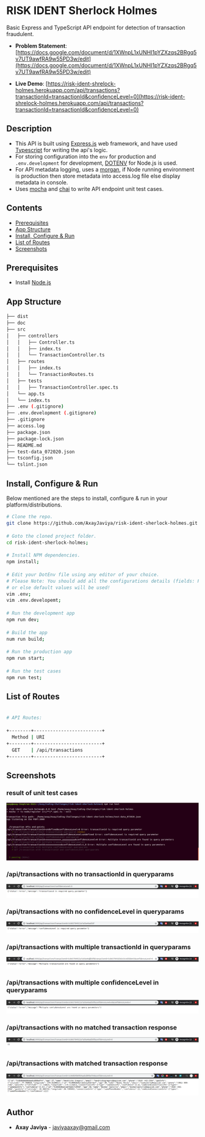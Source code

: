 # RISK IDENT Sherlock Holmes

Basic Express and TypeScript API endpoint for detection of transaction fraudulent.

- **Problem Statement**: [https://docs.google.com/document/d/1XWnpL1xUNHI1pYZXzqs2BRgq5v7UT9awfRA9w55PD3w/edit](https://docs.google.com/document/d/1XWnpL1xUNHI1pYZXzqs2BRgq5v7UT9awfRA9w55PD3w/edit)

- **Live Demo**: [https://risk-ident-shrelock-holmes.herokuapp.com/api/transactions?transactionId=transactionId&confidenceLevel=0](https://risk-ident-shrelock-holmes.herokuapp.com/api/transactions?transactionId=transactionId&confidenceLevel=0)

## Description

- This API is built using [Express.js](https://www.npmjs.com/package/express) web framework, and have used [Typescript](https://www.npmjs.com/package/typescript) for writing the api's logic.
- For storing configuration into the `env` for production and `.env.development` for development, [DOTENV](https://www.npmjs.com/package/dotenv) for Node.js is used.
- For API metadata logging, uses a [morgan](https://www.npmjs.com/package/morgan), if Node running environment is production then store metadata into access.log file else display metadata in console.
- Uses [mocha](https://www.npmjs.com/package/mocha) and [chai](https://www.npmjs.com/package/chai) to write API endpoint unit test cases.

## Contents

- [Prerequisites](#prerequisites)
- [App Structure](#app-structure)
- [Install, Configure & Run](#install-configure--run)
- [List of Routes](#list-of-routes)
- [Screenshots](#screenshots)

## Prerequisites

- Install [Node.js](https://nodejs.org/en/)

## App Structure

```bash
├── dist
├── doc
├── src
│   ├── controllers
│   │   ├── Controller.ts
│   │   ├── index.ts
│   │   └── TransactionController.ts
│   ├── routes
│   │   ├── index.ts
│   │   └── TransactionRoutes.ts
│   ├── tests
│   │   ├── TransactionController.spec.ts
│   └── app.ts
│   └── index.ts
├── .env (.gitignore)
├── .env.development (.gitignore)
├── .gitignore
├── access.log
├── package.json
├── package-lock.json
├── README.md
├── test-data_072020.json
├── tsconfig.json
└── tslint.json
```

## Install, Configure & Run

Below mentioned are the steps to install, configure & run in your platform/distributions.

```bash
# Clone the repo.
git clone https://github.com/AxayJaviya/risk-ident-sherlock-holmes.git

# Goto the cloned project folder.
cd risk-ident-sherlock-holmes;

# Install NPM dependencies.
npm install;

# Edit your DotEnv file using any editor of your choice.
# Please Note: You should add all the configurations details (fields: PORT)
# or else default values will be used!
vim .env;
vim .env.developemt;

# Run the development app
npm run dev;

# Build the app
num run build;

# Run the production app
npm run start;

# Run the test cases
npm run test;
```

## List of Routes

```sh

# API Routes:

+--------+-------------------------+
  Method | URI
+--------+-------------------------+
  GET    | /api/transactions
+--------+-------------------------+
```

## Screenshots

### result of unit test cases

![Unit Test results](/docs/test-cases-result.png)

### /api/transactions with no transactionId in queryparams

![Run API from browser](/docs/api-no-transactionId.png)

### /api/transactions with no confidenceLevel in queryparams

![Run API from browser](/docs/api-no-confidenceLevel.png)

### /api/transactions with multiple transactionId in queryparams

![Run API from browser](/docs/api-multiple-transactionId.png)

### /api/transactions with multiple confidenceLevel in queryparams

![Run API from browser](/docs/api-multiple-confidenceLevel.png)

### /api/transactions with no matched transaction response

![Run API from browser](/docs/api-no-match-transaction-found.png)

### /api/transactions with matched transaction response

![Run API from browser](/docs/api-match-transaction-found.png)

## Author

- **Axay Javiya** - [javiyaaxay@gmail.com](mailto:javiyaaxay@gmail.com)

